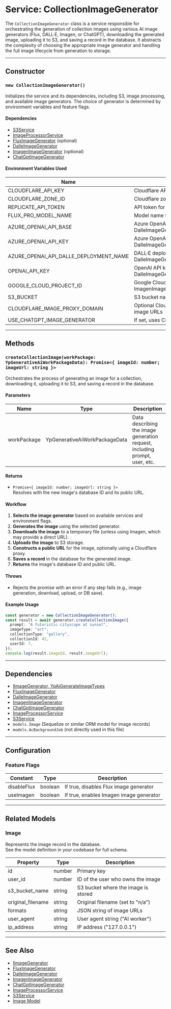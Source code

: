 # Service: CollectionImageGenerator

The `CollectionImageGenerator` class is a service responsible for orchestrating the generation of collection images using various AI image generators (Flux, DALL·E, Imagen, or ChatGPT), downloading the generated image, uploading it to S3, and saving a record in the database. It abstracts the complexity of choosing the appropriate image generator and handling the full image lifecycle from generation to storage.

---

## Constructor

### `new CollectionImageGenerator()`

Initializes the service and its dependencies, including S3, image processing, and available image generators. The choice of generator is determined by environment variables and feature flags.

#### Dependencies

- [S3Service](./s3Service.md)
- [ImageProcessorService](./imageProcessorService.md)
- [FluxImageGenerator](./fluxImageGenerator.md) (optional)
- [DalleImageGenerator](./dalleImageGenerator.md)
- [ImagenImageGenerator](./imagenImageGenerator.md) (optional)
- [ChatGptImageGenerator](./chatGptImageGenerator.md)

#### Environment Variables Used

| Name                                 | Description                                               |
|-------------------------------------- |----------------------------------------------------------|
| CLOUDFLARE_API_KEY                   | Cloudflare API key for S3Service                         |
| CLOUDFLARE_ZONE_ID                   | Cloudflare zone ID for S3Service                         |
| REPLICATE_API_TOKEN                  | API token for FluxImageGenerator                         |
| FLUX_PRO_MODEL_NAME                   | Model name for FluxImageGenerator                        |
| AZURE_OPENAI_API_BASE                | Azure OpenAI API base URL for DalleImageGenerator        |
| AZURE_OPENAI_API_KEY                 | Azure OpenAI API key for DalleImageGenerator             |
| AZURE_OPENAI_API_DALLE_DEPLOYMENT_NAME| DALL·E deployment name for DalleImageGenerator           |
| OPENAI_API_KEY                       | OpenAI API key for DalleImageGenerator/ChatGptImageGenerator |
| GOOGLE_CLOUD_PROJECT_ID              | Google Cloud project ID for ImagenImageGenerator         |
| S3_BUCKET                            | S3 bucket name for image storage                         |
| CLOUDFLARE_IMAGE_PROXY_DOMAIN        | Optional Cloudflare proxy domain for public image URLs    |
| USE_CHATGPT_IMAGE_GENERATOR          | If set, uses ChatGptImageGenerator                      |

---

## Methods

### `createCollectionImage(workPackage: YpGenerativeAiWorkPackageData): Promise<{ imageId: number; imageUrl: string }>`

Orchestrates the process of generating an image for a collection, downloading it, uploading it to S3, and saving a record in the database.

#### Parameters

| Name         | Type                              | Description                                                                 |
|--------------|-----------------------------------|-----------------------------------------------------------------------------|
| workPackage  | YpGenerativeAiWorkPackageData     | Data describing the image generation request, including prompt, user, etc.  |

#### Returns

- `Promise<{ imageId: number; imageUrl: string }>`  
  Resolves with the new image's database ID and its public URL.

#### Workflow

1. **Selects the image generator** based on available services and environment flags.
2. **Generates the image** using the selected generator.
3. **Downloads the image** to a temporary file (unless using Imagen, which may provide a direct URL).
4. **Uploads the image** to S3 storage.
5. **Constructs a public URL** for the image, optionally using a Cloudflare proxy.
6. **Saves a record** in the database for the generated image.
7. **Returns** the image's database ID and public URL.

#### Throws

- Rejects the promise with an error if any step fails (e.g., image generation, download, upload, or DB save).

#### Example Usage

```typescript
const generator = new CollectionImageGenerator();
const result = await generator.createCollectionImage({
  prompt: "A futuristic cityscape at sunset",
  imageType: "art",
  collectionType: "gallery",
  collectionId: 42,
  userId: 7,
});
console.log(result.imageId, result.imageUrl);
```

---

## Dependencies

- [IImageGenerator, YpAiGenerateImageTypes](./iImageGenerator.md)
- [FluxImageGenerator](./fluxImageGenerator.md)
- [DalleImageGenerator](./dalleImageGenerator.md)
- [ImagenImageGenerator](./imagenImageGenerator.md)
- [ChatGptImageGenerator](./chatGptImageGenerator.md)
- [ImageProcessorService](./imageProcessorService.md)
- [S3Service](./s3Service.md)
- `models.Image` (Sequelize or similar ORM model for image records)
- `models.AcBackgroundJob` (not directly used in this file)

---

## Configuration

### Feature Flags

| Constant      | Type    | Description                                      |
|---------------|---------|--------------------------------------------------|
| disableFlux   | boolean | If true, disables Flux image generator           |
| useImagen     | boolean | If true, enables Imagen image generator          |

---

## Related Models

### Image

Represents the image record in the database.  
See the model definition in your codebase for full schema.

| Property           | Type    | Description                        |
|--------------------|---------|------------------------------------|
| id                 | number  | Primary key                        |
| user_id            | number  | ID of the user who owns the image  |
| s3_bucket_name     | string  | S3 bucket where the image is stored|
| original_filename  | string  | Original filename (set to "n/a")   |
| formats            | string  | JSON string of image URLs          |
| user_agent         | string  | User agent string ("AI worker")    |
| ip_address         | string  | IP address ("127.0.0.1")           |

---

## See Also

- [IImageGenerator](./iImageGenerator.md)
- [FluxImageGenerator](./fluxImageGenerator.md)
- [DalleImageGenerator](./dalleImageGenerator.md)
- [ImagenImageGenerator](./imagenImageGenerator.md)
- [ChatGptImageGenerator](./chatGptImageGenerator.md)
- [ImageProcessorService](./imageProcessorService.md)
- [S3Service](./s3Service.md)
- [Image Model](../../../models/index.cjs)
